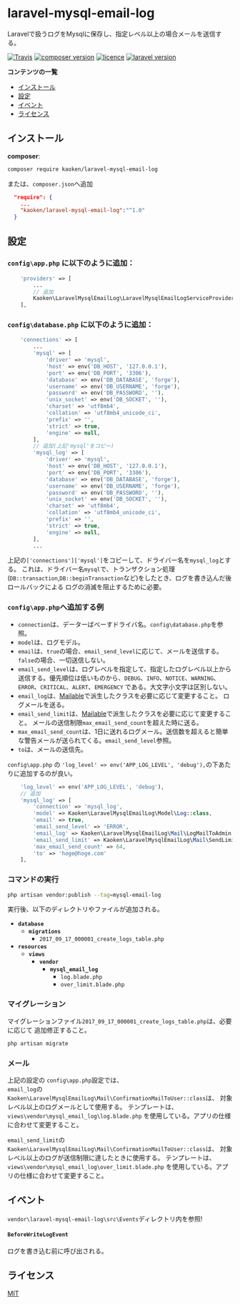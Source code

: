 # laravel-mysql-email-log
Laravelで扱うログをMysqlに保存し、指定レベル以上の場合メールを送信する。

[![Travis](https://img.shields.io/travis/rust-lang/rust.svg)]()
[![composer version](https://img.shields.io/badge/version-1.8.4-blue.svg)](https://github.com/kaoken/laravel-mysql-email-log)
[![licence](https://img.shields.io/badge/licence-MIT-blue.svg)](https://github.com/kaoken/laravel-mysql-email-log)
[![laravel version](https://img.shields.io/badge/Laravel%20version-≧5.8-red.svg)](https://github.com/kaoken/laravel-mysql-email-log)


__コンテンツの一覧__

- [インストール](#インストール)
- [設定](#設定)
- [イベント](#イベント)
- [ライセンス](#ライセンス)

## インストール

**composer**:

```bash
composer require kaoken/laravel-mysql-email-log
```

または、`composer.json`へ追加

```json 
  "require": {
    ...
    "kaoken/laravel-mysql-email-log":"^1.0"
  }
```

## 設定

### `config\app.php` に以下のように追加：

```php
    'providers' => [
        ...
        // 追加
        Kaoken\LaravelMysqlEmailLog\LaravelMysqlEmailLogServiceProvider::class
    ],
```
  
    
### `config\database.php` に以下のように追加：

```php
    'connections' => [
        ...
        'mysql' => [
            'driver' => 'mysql',
            'host' => env('DB_HOST', '127.0.0.1'),
            'port' => env('DB_PORT', '3306'),
            'database' => env('DB_DATABASE', 'forge'),
            'username' => env('DB_USERNAME', 'forge'),
            'password' => env('DB_PASSWORD', ''),
            'unix_socket' => env('DB_SOCKET', ''),
            'charset' => 'utf8mb4',
            'collation' => 'utf8mb4_unicode_ci',
            'prefix' => '',
            'strict' => true,
            'engine' => null,
        ],
        // 追加(上記'mysql'をコピー)
        'mysql_log' => [
            'driver' => 'mysql',
            'host' => env('DB_HOST', '127.0.0.1'),
            'port' => env('DB_PORT', '3306'),
            'database' => env('DB_DATABASE', 'forge'),
            'username' => env('DB_USERNAME', 'forge'),
            'password' => env('DB_PASSWORD', ''),
            'unix_socket' => env('DB_SOCKET', ''),
            'charset' => 'utf8mb4',
            'collation' => 'utf8mb4_unicode_ci',
            'prefix' => '',
            'strict' => true,
            'engine' => null,
        ],
        ...
```
上記の`['connections']['mysql']`をコピーして、ドライバー名を`mysql_log`とする。
これは、ドライバー名`mysql`で、トランザクション処理(`DB::transaction`,`DB::beginTransaction`など)をしたとき、ログを書き込んだ後ロールバックによる
ログの消滅を阻止するために必要。
  
  

### `config\app.php`へ追加する例

- `connection`は、データーばべーすドライバ名。`config\database.php`を参照。
- `model`は、ログモデル。
- `email`は、`true`の場合、`email_send_level`に応じて、メールを送信する。`false`の場合、一切送信しない。
- `email_send_level`は、ログレベルを指定して、指定したログレベル以上から送信する。優先順位は低いものから、`DEBUG`、`INFO`、`NOTICE`、`WARNING`、
`ERROR`、`CRITICAL`、`ALERT`、`EMERGENCY` である。大文字小文字は区別しない。
- `email_log`は、[Mailable](https://readouble.com/laravel/5.5/ja/mail)で派生したクラスを必要に応じて変更すること。
ログメールを送る。  
- `email_send_limit`は、[Mailable](https://readouble.com/laravel/5.5/ja/mail)で派生したクラスを必要に応じて変更すること。
メールの送信制限`max_email_send_count`を超えた時に送る。  
- `max_email_send_count`は、1日に送れるログメール。送信数を超えると簡単な警告メールが送られてくる。`email_send_level`参照。
- `to`は、メールの送信先。
  
`config\app.php` の `'log_level' => env('APP_LOG_LEVEL', 'debug'),`の下あたりに追加するのが良い。  

```php  
    'log_level' => env('APP_LOG_LEVEL', 'debug'),
    // 追加
    'mysql_log' => [
        'connection' => 'mysql_log',
        'model' => Kaoken\LaravelMysqlEmailLog\Model\Log::class,
        'email' => true,
        'email_send_level' => 'ERROR',
        'email_log' => Kaoken\LaravelMysqlEmailLog\Mail\LogMailToAdmin::class,
        'email_send_limit' => Kaoken\LaravelMysqlEmailLog\Mail\SendLimitMailToAdmin::class,
        'max_email_send_count' => 64,
        'to' => 'hoge@hoge.com'
    ],
```

### コマンドの実行
```bash
php artisan vendor:publish --tag=mysql-email-log
```
実行後、以下のディレクトリやファイルが追加される。   

* **`database`**
  * **`migrations`**
    * `2017_09_17_000001_create_logs_table.php`
* **`resources`**
  * **`views`**
    * **`vendor`**
      * **`mysql_email_log`**
        * `log.blade.php`
        * `over_limit.blade.php`
     
### マイグレーション
マイグレーションファイル`2017_09_17_000001_create_logs_table.php`は、必要に応じて
追加修正すること。

```bash
php artisan migrate
```

### メール
上記の設定の `config\app.php`設定では、  
`email_log`の`Kaoken\LaravelMysqlEmailLog\Mail\ConfirmationMailToUser::class`は、
対象レベル以上のログメールとして使用する。
テンプレートは、`views\vendor\mysql_email_log\log.blade.php`
を使用している。アプリの仕様に合わせて変更すること。
  
`email_send_limit`の`Kaoken\LaravelMysqlEmailLog\Mail\ConfirmationMailToUser::class`は、
対象レベル以上のログが送信制限に達したときに使用する。
テンプレートは、`views\vendor\mysql_email_log\over_limit.blade.php`
を使用している。アプリの仕様に合わせて変更すること。



## イベント
`vendor\laravel-mysql-email-log\src\Events`ディレクトリ内を参照!  

#### `BeforeWriteLogEvent`
ログを書き込む前に呼び出される。  





## ライセンス

[MIT](https://github.com/kaoken/laravel-mysql-email-log/blob/master/LICENSE.txt)